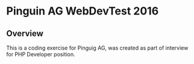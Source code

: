 # Pinguin AG WebDevTest 2016

## Overview

This is a coding exercise for Pinguig AG, was created as part of interview for PHP Developer position.
